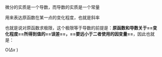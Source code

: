 微分的实质是一个导数，而导数的实质是一个常量

用来表达原函数在某一点的变化程度，也就是斜率

也就是说对原函数求极限，这个极限等于导数的前提是：**原函数和导数关于==变化程度==所得到值的==误差==，==要远小于二者使用的因变量==**，因此也就是：






O($\Delta x$ )



